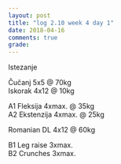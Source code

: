```yaml
---
layout: post
title: "log 2.10 week 4 day 1"
date: 2018-04-16
comments: true
grade:
---
```


Istezanje

Čučanj 5x5 @ 70kg  
Iskorak 4x12 @ 10kg  

A1 Fleksija 4xmax. @ 35kg  
A2 Ekstenzija 4xmax. @ 25kg   

Romanian DL 4x12 @ 60kg     

B1 Leg raise 3xmax.   
B2 Crunches 3xmax.   
